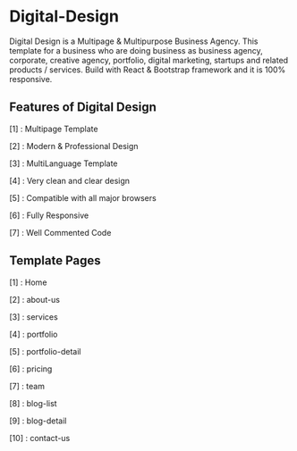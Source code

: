 # Digital-Design

Digital Design is a Multipage & Multipurpose Business Agency.
This template for a business who are doing business as business agency, corporate,
creative agency, portfolio, digital marketing, startups and related products / services.
Build with React & Bootstrap framework and it is 100% responsive.

## Features of Digital Design
 [1] : Multipage Template
 
 [2] : Modern & Professional Design
 
 [3] : MultiLanguage Template
 
 [4] : Very clean and clear design
 
 [5] : Compatible with all major browsers
 
 [6] : Fully Responsive
 
 [7] : Well Commented Code
 
 
 ## Template Pages
 [1] : Home
 
 [2] : about-us
 
 [3] : services
 
 [4] : portfolio
 
 [5] : portfolio-detail
 
 [6] : pricing
 
 [7] : team
 
 [8] : blog-list
 
 [9] : blog-detail
 
 [10] : contact-us
